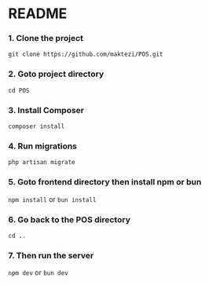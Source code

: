 # README

### 1. Clone the project
`
git clone https://github.com/maktezi/POS.git
`

### 2. Goto project directory
`
cd POS
`

### 3. Install Composer
`
composer install
`

### 4. Run migrations
`
php artisan migrate
`

### 5. Goto frontend directory then install npm or bun
`
npm install
`
or
`
bun install
`

### 6. Go back to the POS directory
`
cd ..
`

### 7. Then run the server
`
 npm dev
`
or
`
bun dev
`
